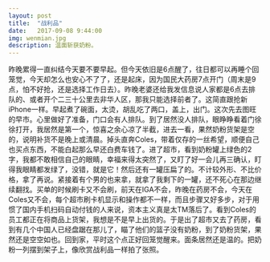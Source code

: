 ```yaml
---
layout: post
title:  "战利品"
date:   2017-09-08 9:44:00
img: wenmian.jpg
description: 温面斩获奶粉。
---
```


昨晚累得一直纠结今天要不要早起。但今天依旧是6点醒了，往日都可以再睡个回笼觉，今天却怎么也安心不了了，还是起床，因为国民大药房7点开门（周末是9点，怕不好抢，还是选择工作日去）。昨晚老婆还给我发信息说人家都是6点去排队的、或者开个二三十公里去非华人区，那我只能选择前者了。这简直跟抢新iPhone一样。早起煮了碗面，太烫，胡乱吃了两口，盖上，出门。这次先去图旺的早市。心里做好了准备，门口会有人排队。到了居然没人排队，眼睁睁看着门徐徐打开，我居然是第一个，惊喜之余心凉了半截，进去一看，果然奶粉货架是空的，说明补货不是晚上或清晨。掉头直奔Coles，带着仅存的一丝希望，顺便自己也买点东西，不能白起那么早还白费车钱了。进了超市，看到奶粉罐上绿色的2字，我都不敢相信自己的眼睛，幸福来得太突然了，又盯了好一会儿再三确认，盯得我眼睛都发绿了，没错，就是它！然后还有一罐压扁了的。不计较外形、不比价格，拿了再说。紧接着有个男的也来拿，就拿了我剩下的一罐，还不死心在那边继续翻找。买单的时候刷卡又不会刷，前天在IGA不会，昨晚在药房不会，今天在Coles又不会，每个超市刷卡机显示和操作都不一样，而且步骤又好多步，对于用惯了国内手机扫码自动付钱的人来说，资本主义真是太TM落后了。看到Coles的员工都正在将商品上货架，我想是不是早上出货的。于是出了超市又去了药房，看到有几个中国人已经盘踞在那儿了，瞄了他们的篮子没有奶粉，到了奶粉货架，果然还是空空如也。回到家，平时这个点正好回笼觉醒来。面条居然还是温的。把奶粉一列摆到架子上，像欣赏战利品一样拍了张照。


